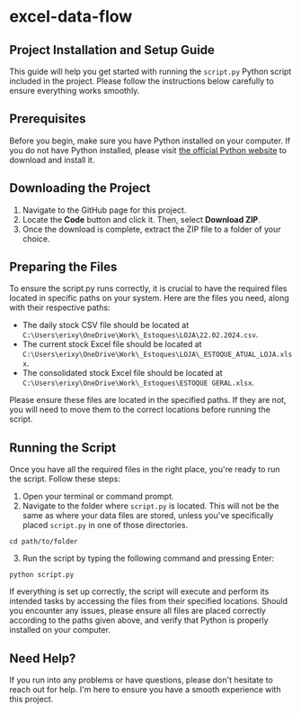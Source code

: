 # excel-data-flow

## Project Installation and Setup Guide

This guide will help you get started with running the `script.py` Python script included in the project. Please follow the instructions below carefully to ensure everything works smoothly.

## Prerequisites

Before you begin, make sure you have Python installed on your computer. If you do not have Python installed, please visit [the official Python website](https://www.python.org/downloads/) to download and install it.

## Downloading the Project

1. Navigate to the GitHub page for this project.
2. Locate the **Code** button and click it. Then, select **Download ZIP**.
3. Once the download is complete, extract the ZIP file to a folder of your choice.

## Preparing the Files

To ensure the script.py runs correctly, it is crucial to have the required files located in specific paths on your system. Here are the files you need, along with their respective paths:

- The daily stock CSV file should be located at `C:\Users\erixy\OneDrive\Work\_Estoques\LOJA\22.02.2024.csv`.
- The current stock Excel file should be located at `C:\Users\erixy\OneDrive\Work\_Estoques\LOJA\_ESTOQUE_ATUAL_LOJA.xlsx`.
- The consolidated stock Excel file should be located at `C:\Users\erixy\OneDrive\Work\_Estoques\ESTOQUE GERAL.xlsx`.

Please ensure these files are located in the specified paths. If they are not, you will need to move them to the correct locations before running the script.

## Running the Script

Once you have all the required files in the right place, you're ready to run the script. Follow these steps:

1. Open your terminal or command prompt.
2. Navigate to the folder where `script.py` is located. This will not be the same as where your data files are stored, unless you've specifically placed `script.py` in one of those directories.
```
cd path/to/folder
```
3. Run the script by typing the following command and pressing Enter:
```
python script.py
```

If everything is set up correctly, the script will execute and perform its intended tasks by accessing the files from their specified locations. Should you encounter any issues, please ensure all files are placed correctly according to the paths given above, and verify that Python is properly installed on your computer.

## Need Help?

If you run into any problems or have questions, please don't hesitate to reach out for help. I'm here to ensure you have a smooth experience with this project.

